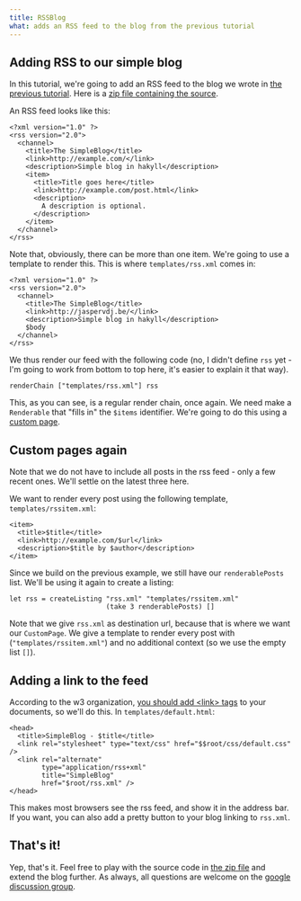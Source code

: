 ```yaml
---
title: RSSBlog
what: adds an RSS feed to the blog from the previous tutorial
---
```


## Adding RSS to our simple blog

In this tutorial, we're going to add an RSS feed to the blog we wrote in
[the previous tutorial](tutorial2.html). Here is a
[zip file containing the source](examples/rssblog.zip).

An RSS feed looks like this:

~~~~~{.xml}
<?xml version="1.0" ?>
<rss version="2.0">
  <channel>
    <title>The SimpleBlog</title>
    <link>http://example.com/</link>
    <description>Simple blog in hakyll</description>
    <item>
      <title>Title goes here</title>
      <link>http://example.com/post.html</link>
      <description>
        A description is optional.
      </description>
    </item>
  </channel>
</rss>
~~~~~

Note that, obviously, there can be more than one item. We're going to use a
template to render this. This is where `templates/rss.xml` comes in:

~~~~~{.xml}
<?xml version="1.0" ?>
<rss version="2.0">
  <channel>
    <title>The SimpleBlog</title>
    <link>http://jaspervdj.be/</link>
    <description>Simple blog in hakyll</description>
    $body
  </channel> 
</rss>
~~~~~

We thus render our feed with the following code (no, I didn't define `rss`
yet - I'm going to work from bottom to top here, it's easier to explain it
that way).

~~~~~{.haskell}
renderChain ["templates/rss.xml"] rss
~~~~~

This, as you can see, is a regular render chain, once again. We need make a
`Renderable` that "fills in" the `$items` identifier. We're going to do this
using a [custom page](tutorial2.html#custom-pages).

## Custom pages again

Note that we do not have to include all posts in the rss feed - only a few
recent ones. We'll settle on the latest three here.

We want to render every post using the following template,
`templates/rssitem.xml`:

~~~~~{.haskell}
<item>
  <title>$title</title>
  <link>http://example.com/$url</link>
  <description>$title by $author</description>
</item>
~~~~~

Since we build on the previous example, we still have our `renderablePosts`
list. We'll be using it again to create a listing:

~~~~~{.haskell}
let rss = createListing "rss.xml" "templates/rssitem.xml"
                        (take 3 renderablePosts) []
~~~~~

Note that we give `rss.xml` as destination url, because that is where we want
our `CustomPage`. We give a template to render every post with
(`"templates/rssitem.xml"`) and no additional context (so we use the empty list
`[]`).

## Adding a link to the feed

According to the w3 organization,
[you should add \<link\> tags](http://www.w3.org/QA/Tips/use-links) to your
documents, so we'll do this. In `templates/default.html`:

~~~~~~{.html}
<head>
  <title>SimpleBlog - $title</title>
  <link rel="stylesheet" type="text/css" href="$$root/css/default.css" />
  <link rel="alternate"
        type="application/rss+xml"
        title="SimpleBlog"
        href="$root/rss.xml" />
</head>
~~~~~~

This makes most browsers see the rss feed, and show it in the address bar.
If you want, you can also add a pretty button to your blog linking to
`rss.xml`.

## That's it!

Yep, that's it. Feel free to play with the source code in
[the zip file](examples/rssblog.zip) and extend the blog further. As always,
all questions are welcome on the
[google discussion group](http://groups.google.com/group/hakyll).
